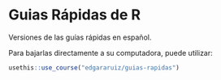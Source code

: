 # Guias Rápidas de R

Versiones de las guías rápidas en español.

Para bajarlas directamente a su computadora, puede utilizar:

```r
usethis::use_course("edgararuiz/guias-rapidas")
```
